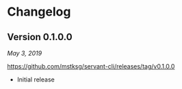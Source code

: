 Changelog
=========

Version 0.1.0.0
---------------

*May 3, 2019*

<https://github.com/mstksg/servant-cli/releases/tag/v0.1.0.0>

*   Initial release
